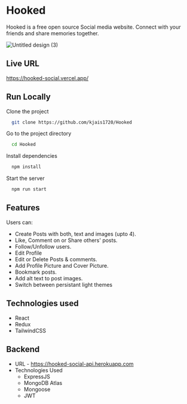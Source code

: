 
# Hooked

Hooked is a free open source Social media website. Connect with your friends and share memories together.

![Untitled design (3)](https://user-images.githubusercontent.com/66024105/179878465-03086fc3-2f3f-4e8d-bd05-ae76312c8b4b.png)

## Live URL
https://hooked-social.vercel.app/
## Run Locally

Clone the project

```bash
  git clone https://github.com/kjais1720/Hooked
```

Go to the project directory

```bash
  cd Hooked
```

Install dependencies

```bash
  npm install
```

Start the server

```bash
  npm run start
```


## Features
Users can:
- Create Posts with both, text and images (upto 4).
- Like, Comment on or Share others' posts.
- Follow/Unfollow users.
- Edit Profile
- Edit or Delete Posts & comments.
- Add Profile Picture and Cover Picture.
- Bookmark posts.
- Add alt text to post images.
- Switch between persistant light themes

## Technologies used
- React
- Redux
- TailwindCSS

## Backend
- URL - https://hooked-social-api.herokuapp.com
- Technologies Used
  - ExpressJS
  - MongoDB Atlas
  - Mongoose
  - JWT
